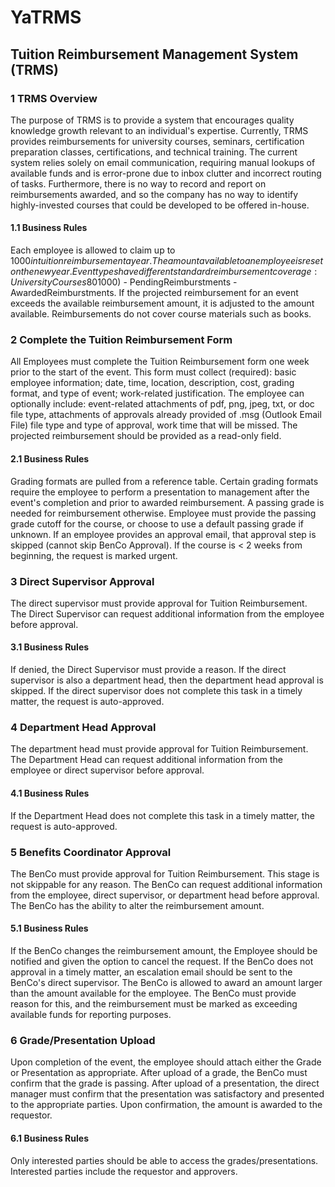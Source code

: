 # YaTRMS

## Tuition Reimbursement Management System (TRMS)

### 1 TRMS Overview

The purpose of TRMS is to provide a system that encourages quality knowledge growth relevant to an individual's expertise. Currently, TRMS provides reimbursements for university courses, seminars, certification preparation classes, certifications, and technical training. The current system relies solely on email communication, requiring manual lookups of available funds and is error-prone due to inbox clutter and incorrect routing of tasks. Furthermore, there is no way to record and report on reimbursements awarded, and so the company has no way to identify highly-invested courses that could be developed to be offered in-house.

#### 1.1 Business Rules

Each employee is allowed to claim up to $1000 in tuition reimbursement a year. The amount available to an employee is reset on the new year. Event types have different standard reimbursement coverage: University Courses 80%, Seminars 60%, Certification Preparation Classes 75%, Certification 100%, Technical Training 90%, Other 30%. After a BenCo has approved a reimbursement, the reimbursement is pending until a passing grade or presentation over the event is provided. The monetary amount available for an employee to reimburse is defined by the following equation: AvailableReimburstment = TotalReimburstment ($1000) - PendingReimburstments - AwardedReimburstments. If the projected reimbursement for an event exceeds the available reimbursement amount, it is adjusted to the amount available. Reimbursements do not cover course materials such as books.

### 2 Complete the Tuition Reimbursement Form

All Employees must complete the Tuition Reimbursement form one week prior to the start of the event. This form must collect (required): basic employee information; date, time, location, description, cost, grading format, and type of event; work-related justification. The employee can optionally include: event-related attachments of pdf, png, jpeg, txt, or doc file type, attachments of approvals already provided of .msg (Outlook Email File) file type and type of approval, work time that will be missed. The projected reimbursement should be provided as a read-only field.

#### 2.1 Business Rules

Grading formats are pulled from a reference table. Certain grading formats require the employee to perform a presentation to management after the event's completion and prior to awarded reimbursement. A passing grade is needed for reimbursement otherwise. Employee must provide the passing grade cutoff for the course, or choose to use a default passing grade if unknown. If an employee provides an approval email, that approval step is skipped (cannot skip BenCo Approval). If the course is < 2 weeks from beginning, the request is marked urgent.

### 3 Direct Supervisor Approval

The direct supervisor must provide approval for Tuition Reimbursement. The Direct Supervisor can request additional information from the employee before approval.

#### 3.1 Business Rules

If denied, the Direct Supervisor must provide a reason. If the direct supervisor is also a department head, then the department head approval is skipped. If the direct supervisor does not complete this task in a timely matter, the request is auto-approved.

### 4 Department Head Approval

The department head must provide approval for Tuition Reimbursement. The Department Head can request additional information from the employee or direct supervisor before approval.

#### 4.1 Business Rules

If the Department Head does not complete this task in a timely matter, the request is auto-approved.

### 5 Benefits Coordinator Approval

The BenCo must provide approval for Tuition Reimbursement. This stage is not skippable for any reason. The BenCo can request additional information from the employee, direct supervisor, or department head before approval. The BenCo has the ability to alter the reimbursement amount.

#### 5.1 Business Rules

If the BenCo changes the reimbursement amount, the Employee should be notified and given the option to cancel the request. If the BenCo does not approval in a timely matter, an escalation email should be sent to the BenCo's direct supervisor. The BenCo is allowed to award an amount larger than the amount available for the employee. The BenCo must provide reason for this, and the reimbursement must be marked as exceeding available funds for reporting purposes.

### 6 Grade/Presentation Upload

Upon completion of the event, the employee should attach either the Grade or Presentation as appropriate. After upload of a grade, the BenCo must confirm that the grade is passing. After upload of a presentation, the direct manager must confirm that the presentation was satisfactory and presented to the appropriate parties. Upon confirmation, the amount is awarded to the requestor.

#### 6.1 Business Rules

Only interested parties should be able to access the grades/presentations. Interested parties include the requestor and approvers.
